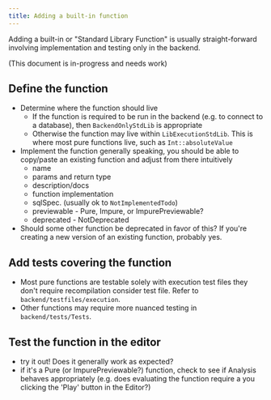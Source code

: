 ```yaml
---
title: Adding a built-in function
---
```


Adding a built-in or "Standard Library Function" is usually straight-forward
involving implementation and testing only in the backend.

(This document is in-progress and needs work)

## Define the function

- Determine where the function should live
  - If the function is required to be run in the backend (e.g. to connect to a
    database), then `BackendOnlyStdLib` is appropriate
  - Otherwise the function may live within `LibExecutionStdLib`. This is where
    most pure functions live, such as `Int::absoluteValue`
- Implement the function generally speaking, you should be able to copy/paste an
  existing function and adjust from there intuitively
  - name
  - params and return type
  - description/docs
  - function implementation
  - sqlSpec. (usually ok to `NotImplementedTodo`)
  - previewable - Pure, Impure, or ImpurePreviewable?
  - deprecated - NotDeprecated
- Should some other function be deprecated in favor of this? If you're creating
  a new version of an existing function, probably yes.

## Add tests covering the function

- Most pure functions are testable solely with execution test files they don't
  require recompilation consider test file. Refer to
  `backend/testfiles/execution`.
- Other functions may require more nuanced testing in `backend/tests/Tests`.

## Test the function in the editor

- try it out! Does it generally work as expected?
- if it's a Pure (or ImpurePreviewable?) function, check to see if Analysis
  behaves appropriately (e.g. does evaluating the function require a you
  clicking the 'Play' button in the Editor?)
